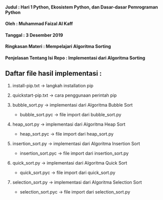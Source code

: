 #### Judul	: Hari 1 Python, Ekosistem Python, dan Dasar-dasar Pemrograman Python
#### Oleh		: Muhammad Faizal Al Kaff
#### Tanggal	: 3 Desember 2019
#### Ringkasan Materi : Mempelajari Algoritma Sorting
#### Penjelasan Tentang Isi Repo : Implementasi dari Algoritma Sorting

## Daftar file hasil implementasi :
1. install-pip.txt -> langkah installation pip

2. quickstart-pip.txt -> cara penggunaan perintah pip

3. bubble_sort.py -> implementasi dari Algoritma Bubble Sort
	- bubble_sort.pyc -> file import dari bubble_sort.py
	
4. heap_sort.py -> implementasi dari Algoritma Heap Sort
	- heap_sort.pyc -> file import dari heap_sort.py
	
5. insertion_sort.py -> implementasi dari Algoritma Insertion Sort
	- insertion_sort.pyc -> file import dari insertion_sort.py
	
6. quick_sort.py -> implementasi dari Algoritma Quick Sort
	- quick_sort.pyc -> file import dari quick_sort.py
	
7. selection_sort.py -> implementasi dari Algoritma Selection Sort
	- selection_sort.pyc -> file import dari selection_sort.py
